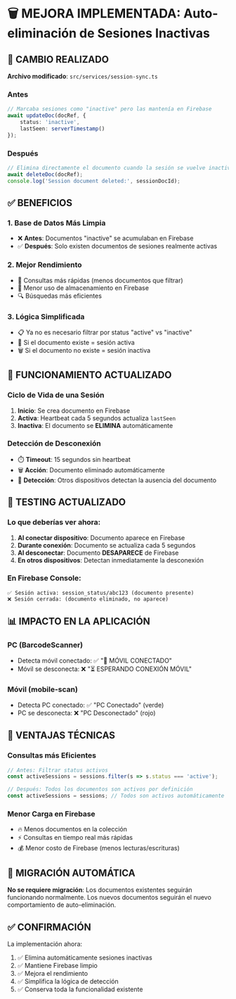 # 🗑️ MEJORA IMPLEMENTADA: Auto-eliminación de Sesiones Inactivas

## 🔄 CAMBIO REALIZADO

**Archivo modificado**: `src/services/session-sync.ts`

### **Antes**
```typescript
// Marcaba sesiones como "inactive" pero las mantenía en Firebase
await updateDoc(docRef, {
    status: 'inactive',
    lastSeen: serverTimestamp()
});
```

### **Después**
```typescript
// Elimina directamente el documento cuando la sesión se vuelve inactiva
await deleteDoc(docRef);
console.log('Session document deleted:', sessionDocId);
```

## ✅ BENEFICIOS

### **1. Base de Datos Más Limpia**
- ❌ **Antes**: Documentos "inactive" se acumulaban en Firebase
- ✅ **Después**: Solo existen documentos de sesiones realmente activas

### **2. Mejor Rendimiento**
- 🚀 Consultas más rápidas (menos documentos que filtrar)
- 💾 Menor uso de almacenamiento en Firebase
- 🔍 Búsquedas más eficientes

### **3. Lógica Simplificada**
- 📋 Ya no es necesario filtrar por status "active" vs "inactive"
- 🎯 Si el documento existe = sesión activa
- 🗑️ Si el documento no existe = sesión inactiva

## 🔧 FUNCIONAMIENTO ACTUALIZADO

### **Ciclo de Vida de una Sesión**
1. **Inicio**: Se crea documento en Firebase
2. **Activa**: Heartbeat cada 5 segundos actualiza `lastSeen`
3. **Inactiva**: El documento se **ELIMINA** automáticamente

### **Detección de Desconexión**
- ⏱️ **Timeout**: 15 segundos sin heartbeat
- 🗑️ **Acción**: Documento eliminado automáticamente
- 📡 **Detección**: Otros dispositivos detectan la ausencia del documento

## 🧪 TESTING ACTUALIZADO

### **Lo que deberías ver ahora:**
1. **Al conectar dispositivo**: Documento aparece en Firebase
2. **Durante conexión**: Documento se actualiza cada 5 segundos
3. **Al desconectar**: Documento **DESAPARECE** de Firebase
4. **En otros dispositivos**: Detectan inmediatamente la desconexión

### **En Firebase Console:**
```
✅ Sesión activa: session_status/abc123 (documento presente)
❌ Sesión cerrada: (documento eliminado, no aparece)
```

## 📊 IMPACTO EN LA APLICACIÓN

### **PC (BarcodeScanner)**
- Detecta móvil conectado: ✅ "📱 MÓVIL CONECTADO"
- Móvil se desconecta: ❌ "⏳ ESPERANDO CONEXIÓN MÓVIL"

### **Móvil (mobile-scan)**
- Detecta PC conectado: ✅ "PC Conectado" (verde)
- PC se desconecta: ❌ "PC Desconectado" (rojo)

## 🎯 VENTAJAS TÉCNICAS

### **Consultas más Eficientes**
```typescript
// Antes: Filtrar status activos
const activeSessions = sessions.filter(s => s.status === 'active');

// Después: Todos los documentos son activos por definición
const activeSessions = sessions; // Todos son activos automáticamente
```

### **Menor Carga en Firebase**
- 🔥 Menos documentos en la colección
- ⚡ Consultas en tiempo real más rápidas
- 💰 Menor costo de Firebase (menos lecturas/escrituras)

## 🚀 MIGRACIÓN AUTOMÁTICA

**No se requiere migración**: Los documentos existentes seguirán funcionando normalmente. Los nuevos documentos seguirán el nuevo comportamiento de auto-eliminación.

## ✅ CONFIRMACIÓN

La implementación ahora:
1. ✅ Elimina automáticamente sesiones inactivas
2. ✅ Mantiene Firebase limpio
3. ✅ Mejora el rendimiento
4. ✅ Simplifica la lógica de detección
5. ✅ Conserva toda la funcionalidad existente
